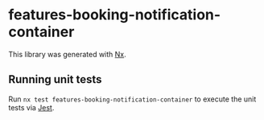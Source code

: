 # features-booking-notification-container

This library was generated with [Nx](https://nx.dev).

## Running unit tests

Run `nx test features-booking-notification-container` to execute the unit tests via [Jest](https://jestjs.io).
